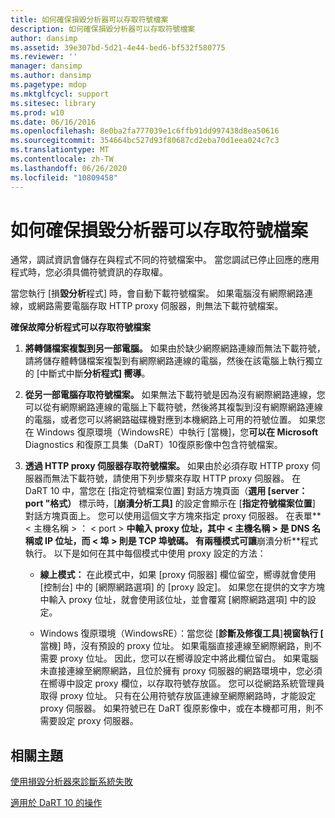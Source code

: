 ```yaml
---
title: 如何確保損毀分析器可以存取符號檔案
description: 如何確保損毀分析器可以存取符號檔案
author: dansimp
ms.assetid: 39e307bd-5d21-4e44-bed6-bf532f580775
ms.reviewer: ''
manager: dansimp
ms.author: dansimp
ms.pagetype: mdop
ms.mktglfcycl: support
ms.sitesec: library
ms.prod: w10
ms.date: 06/16/2016
ms.openlocfilehash: 8e0ba2fa777039e1c6ffb91dd997438d8ea50616
ms.sourcegitcommit: 354664bc527d93f80687cd2eba70d1eea024c7c3
ms.translationtype: MT
ms.contentlocale: zh-TW
ms.lasthandoff: 06/26/2020
ms.locfileid: "10809458"
---
```

# 如何確保損毀分析器可以存取符號檔案


通常，調試資訊會儲存在與程式不同的符號檔案中。 當您調試已停止回應的應用程式時，您必須具備符號資訊的存取權。

當您執行 [損**毀分析**程式] 時，會自動下載符號檔案。 如果電腦沒有網際網路連線，或網路需要電腦存取 HTTP proxy 伺服器，則無法下載符號檔案。

**確保故障分析程式可以存取符號檔案**

1.  **將轉儲檔案複製到另一部電腦。** 如果由於缺少網際網路連線而無法下載符號，請將儲存體轉儲檔案複製到有網際網路連線的電腦，然後在該電腦上執行獨立的 [中斷式中斷**分析程式] 嚮導**。

2.  **從另一部電腦存取符號檔案。** 如果無法下載符號是因為沒有網際網路連線，您可以從有網際網路連線的電腦上下載符號，然後將其複製到沒有網際網路連線的電腦，或者您可以將網路磁碟機對應到本機網路上可用的符號位置。 如果您在 Windows 復原環境（WindowsRE）中執行 [當機]，您**可以在 Microsoft** Diagnostics 和復原工具集（DaRT）10復原影像中包含符號檔案。

3.  **透過 HTTP proxy 伺服器存取符號檔案。** 如果由於必須存取 HTTP proxy 伺服器而無法下載符號，請使用下列步驟來存取 HTTP proxy 伺服器。 在 DaRT 10 中，當您在 [指定符號檔案位置] 對話方塊頁面（**選用 [server： port "格式）** 標示時，[**崩潰分析工具]** 的設定會顯示在 [**指定符號檔案位置**] 對話方塊頁面上。 您可以使用這個文字方塊來指定 proxy 伺服器。 在表單** &lt; 主機名稱 &gt; ： &lt; port &gt; **中輸入 proxy 位址，其中 &lt; **主機名稱** &gt; 是 DNS 名稱或 IP 位址，而 &lt; **埠** &gt; 則是 TCP 埠號碼。 有兩種模式可讓**崩潰分析**程式執行。 以下是如何在其中每個模式中使用 proxy 設定的方法：

    -   **線上模式：** 在此模式中，如果 [proxy 伺服器] 欄位留空，嚮導就會使用 [控制台] 中的 [網際網路選項] 的 [proxy 設定]。 如果您在提供的文字方塊中輸入 proxy 位址，就會使用該位址，並會覆寫 [網際網路選項] 中的設定。

    -   Windows 復原環境（WindowsRE）：當您從 [**診斷及修復工具**]**視窗執行 [** 當機] 時，沒有預設的 proxy 位址。 如果電腦直接連線至網際網路，則不需要 proxy 位址。 因此，您可以在嚮導設定中將此欄位留白。 如果電腦未直接連線至網際網路，且位於擁有 proxy 伺服器的網路環境中，您必須在嚮導中設定 proxy 欄位，以存取符號存放區。 您可以從網路系統管理員取得 proxy 位址。 只有在公用符號存放區連線至網際網路時，才能設定 proxy 伺服器。 如果符號已在 DaRT 復原影像中，或在本機都可用，則不需要設定 proxy 伺服器。

## 相關主題


[使用損毀分析器來診斷系統失敗](diagnosing-system-failures-with-crash-analyzer-dart-10.md)

[適用於 DaRT 10 的操作](operations-for-dart-10.md)

 

 





